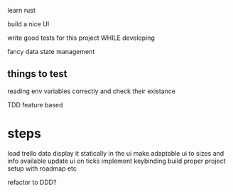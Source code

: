 


learn rust

build a nice UI

write good tests for this project WHILE developing

fancy data state management


## things to test

reading env variables correctly and check their existance


TDD
feature based

# steps

load trello data
display it statically in the ui
make adaptable ui to sizes and info available
update ui on ticks
implement keybinding
build proper project setup with roadmap etc


refactor to DDD?
